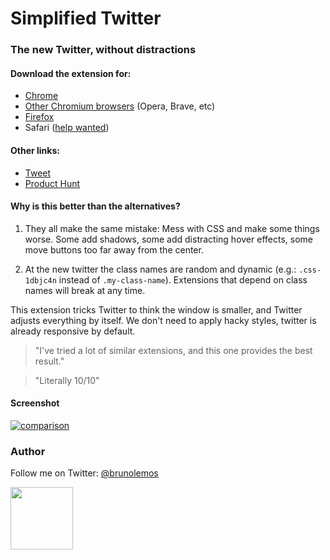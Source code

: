 # Simplified Twitter

### The new Twitter, without distractions

#### Download the extension for:

- [Chrome](https://chrome.google.com/webstore/detail/simplified-twitter/kfopmjhmejbgomgeajemgpgpbckpoopg)
- [Other Chromium browsers](https://github.com/brunolemos/simplified-twitter/raw/master/chrome/simplified-twitter-extension.crx) (Opera, Brave, etc)
- [Firefox](https://addons.mozilla.org/en-US/firefox/addon/simplified-twitter/)
- Safari ([help wanted](https://github.com/brunolemos/simplified-twitter/issues/2))

#### Other links:

- [Tweet](https://twitter.com/brunolemos/status/1154309740694003713?s=20)
- [Product Hunt](https://www.producthunt.com/posts/simplified-twitter)

#### Why is this better than the alternatives?

1. They all make the same mistake: Mess with CSS and make some things worse. Some add shadows, some add distracting hover effects, some move buttons too far away from the center.

2. At the new twitter the class names are random and dynamic (e.g.: `.css-1dbjc4n` instead of `.my-class-name`). Extensions that depend on class names will break at any time.

This extension tricks Twitter to think the window is smaller, and Twitter adjusts everything by itself. We don't need to apply hacky styles, twitter is already responsive by default.

> "I've tried a lot of similar extensions, and this one provides the best result."

> "Literally 10/10"

#### Screenshot

[![comparison](./assets/comparison.gif)](https://twitter.com/brunolemos/status/1154309740694003713?s=20)

### Author

Follow me on Twitter: [@brunolemos](https://twitter.com/brunolemos)

<a href="https://twitter.com/brunolemos" target="_blank"><img src="https://github.com/brunolemos.png?size=200" height="100" /></a>
